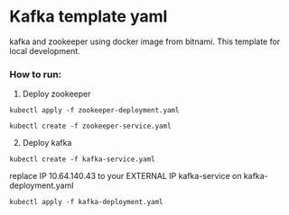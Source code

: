 # Kafka template yaml
kafka and zookeeper using docker image from bitnami. This template for local development.

### How to run:
1. Deploy zookeeper 
``` 
kubectl apply -f zookeeper-deployment.yaml

kubectl create -f zookeeper-service.yaml

```
2. Deploy kafka
```
kubectl create -f kafka-service.yaml
```
replace IP 10.64.140.43 to your EXTERNAL IP kafka-service on kafka-deployment.yaml
```
kubectl apply -f kafka-deployment.yaml
```

